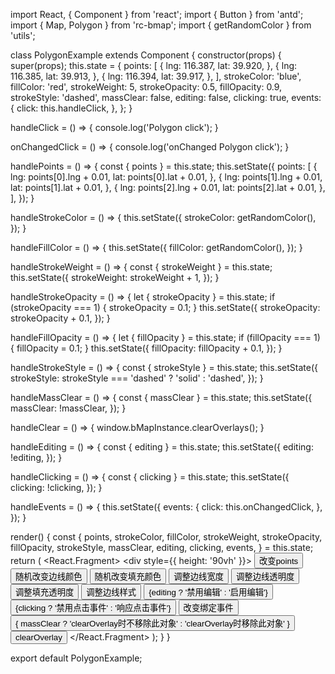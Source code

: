 import React, { Component } from 'react';
import { Button } from 'antd';
import { Map, Polygon } from 'rc-bmap';
import { getRandomColor } from 'utils';

class PolygonExample extends Component {
  constructor(props) {
    super(props);
    this.state = {
      points: [
        {
          lng: 116.387,
          lat: 39.920,
        }, {
          lng: 116.385,
          lat: 39.913,
        },
        {
          lng: 116.394,
          lat: 39.917,
        },
      ],
      strokeColor: 'blue',
      fillColor: 'red',
      strokeWeight: 5,
      strokeOpacity: 0.5,
      fillOpacity: 0.9,
      strokeStyle: 'dashed',
      massClear: false,
      editing: false,
      clicking: true,
      events: {
        click: this.handleClick,
      },
    };
  }

  handleClick = () => {
    console.log('Polygon click');
  }

  onChangedClick = () => {
    console.log('onChanged Polygon click');
  }

  handlePoints = () => {
    const { points } = this.state;
    this.setState({
      points: [
        {
          lng: points[0].lng + 0.01,
          lat: points[0].lat + 0.01,
        }, {
          lng: points[1].lng + 0.01,
          lat: points[1].lat + 0.01,
        },
        {
          lng: points[2].lng + 0.01,
          lat: points[2].lat + 0.01,
        },
      ],
    });
  }

  handleStrokeColor = () => {
    this.setState({
      strokeColor: getRandomColor(),
    });
  }

  handleFillColor = () => {
    this.setState({
      fillColor: getRandomColor(),
    });
  }

  handleStrokeWeight = () => {
    const { strokeWeight } = this.state;
    this.setState({
      strokeWeight: strokeWeight + 1,
    });
  }

  handleStrokeOpacity = () => {
    let { strokeOpacity } = this.state;
    if (strokeOpacity === 1) {
      strokeOpacity = 0.1;
    }
    this.setState({
      strokeOpacity: strokeOpacity + 0.1,
    });
  }

  handleFillOpacity = () => {
    let { fillOpacity } = this.state;
    if (fillOpacity === 1) {
      fillOpacity = 0.1;
    }
    this.setState({
      fillOpacity: fillOpacity + 0.1,
    });
  }

  handleStrokeStyle = () => {
    const { strokeStyle } = this.state;
    this.setState({
      strokeStyle: strokeStyle === 'dashed' ? 'solid' : 'dashed',
    });
  }

  handleMassClear = () => {
    const { massClear } = this.state;
    this.setState({
      massClear: !massClear,
    });
  }

  handleClear = () => {
    window.bMapInstance.clearOverlays();
  }

  handleEditing = () => {
    const { editing } = this.state;
    this.setState({
      editing: !editing,
    });
  }

  handleClicking = () => {
    const { clicking } = this.state;
    this.setState({
      clicking: !clicking,
    });
  }

  handleEvents = () => {
    this.setState({
      events: {
        click: this.onChangedClick,
      },
    });
  }

  render() {
    const {
      points, strokeColor, fillColor, strokeWeight, strokeOpacity,
      fillOpacity, strokeStyle, massClear, editing, clicking, events,
    } = this.state;
    return (
      <React.Fragment>
        <div style={{ height: '90vh' }}>
          <Map
            ak="dbLUj1nQTvDvKXkov5fhnH5HIE88RUEO"
            scrollWheelZoom
          >
            <Polygon
              points={points}
              strokeColor={strokeColor}
              fillColor={fillColor}
              strokeWeight={strokeWeight}
              strokeOpacity={strokeOpacity}
              fillOpacity={fillOpacity}
              strokeStyle={strokeStyle}
              massClear={massClear}
              editing={editing}
              clicking={clicking}
              events={events}
            />
          </Map>
        </div>
        <Button onClick={this.handlePoints}>改变points</Button>
        <Button onClick={this.handleStrokeColor}>随机改变边线颜色</Button>
        <Button onClick={this.handleFillColor}>随机改变填充颜色</Button>
        <Button onClick={this.handleStrokeWeight}>调整边线宽度</Button>
        <Button onClick={this.handleStrokeOpacity}>调整边线透明度</Button>
        <Button onClick={this.handleFillOpacity}>调整填充透明度</Button>
        <Button onClick={this.handleStrokeStyle}>调整边线样式</Button>
        <Button onClick={this.handleEditing}>
          {editing ? '禁用编辑' : '启用编辑'}
        </Button>
        <Button onClick={this.handleClicking}>
          {clicking ? '禁用点击事件' : '响应点击事件'}
        </Button>
        <Button onClick={this.handleEvents}>改变绑定事件</Button>
        <Button onClick={this.handleMassClear}>
          { massClear ? 'clearOverlay时不移除此对象' : 'clearOverlay时移除此对象' }
        </Button>
        <Button onClick={this.handleClear}>clearOverlay</Button>
      </React.Fragment>
    );
  }
}

export default PolygonExample;
